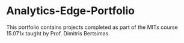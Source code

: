 # Analytics-Edge-Portfolio
This portfolio contains projects completed as part of the MITx course 15.071x taught by Prof. Dimitris Bertsimas
